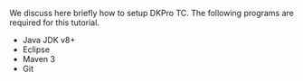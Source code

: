 We discuss here briefly how to setup DKPro TC. The following programs are required for this tutorial.

* Java JDK v8+
* Eclipse 
* Maven 3
* Git
